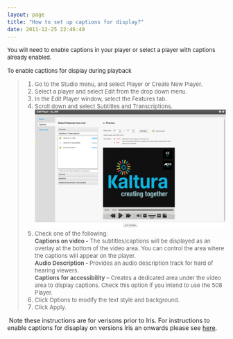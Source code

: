 ```yaml
---
layout: page
title: "How to set up captions for display?"
date: 2011-12-25 22:46:49
---
```


<span style="font-size: small;">You will need to enable captions in your player or select a player with captions already enabled. </span>

<p class="mce-procedure">
  <span style="font-size: small;">To enable captions for display during playback</span>
</p>

> 1.  <span style="font-size: small;">Go to the Studio menu, and select Player or Create New Player.</span>
> 2.  <span style="font-size: small;">Select a player and select Edit from the drop down menu.</span>
> 3.  <span style="font-size: small;">In the Edit Player window, select the Features tab.</span>
> 4.  <span style="font-size: small;">Scroll down and select Subtitles and Transcriptions.<br /></span><img src="../../assets/1047">
> 5.  <span style="font-size: small;">Check one of the following:<strong><br />Captions on video -</strong> The subtitles/captions will be displayed as an overlay at the bottom of the video area. You can control the area where the captions will appear on the player.<strong><br />Audio Description - </strong>Provides an audio description track for hard of hearing viewers.<strong><br />Captions for accessibility</strong> – Creates a dedicated area under the video area to display captions. Check this option if you intend to use the 508 Player.</span>
> 6.  <span style="font-size: small;">Click Options to modify the text style and background. </span>
> 7.  <span style="font-size: small;">Click Apply.</span>

 Note these instructions are for verisons prior to Iris. For instructions to enable captions for disaplay on versions Iris an onwards please see <a href="http://knowledge.kaltura.com/node/1148/#closed_captions" target="_blank">here</a>.
